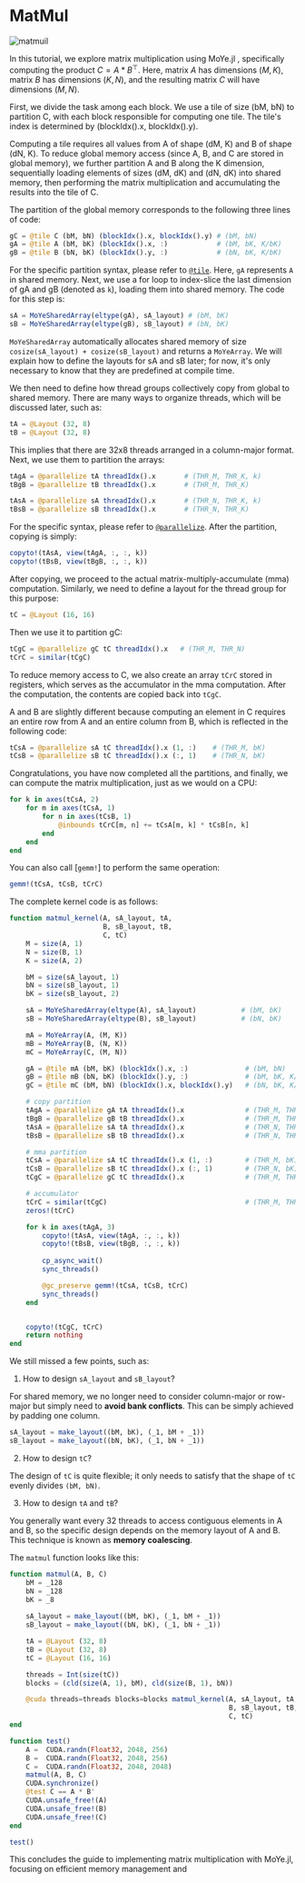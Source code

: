 # MatMul
![matmuil](../assets/matmul.png)

In this tutorial, we explore matrix multiplication using MoYe.jl , specifically computing the product $C = A * B^\top$. Here, matrix $A$ has dimensions $(M, K)$, matrix $B$ has dimensions $(K, N)$, and the resulting matrix $C$ will have dimensions $(M, N)$.

First, we divide the task among each block. We use a tile of size (bM, bN) to partition C, with each block responsible for computing one tile. The tile's index is determined by (blockIdx().x, blockIdx().y).

Computing a tile requires all values from A of shape (dM, K) and B of shape (dN, K). To reduce global memory access (since A, B, and C are stored in global memory), we further partition A and B along the K dimension, sequentially loading elements of sizes (dM, dK) and (dN, dK) into shared memory, then performing the matrix multiplication and accumulating the results into the tile of C.

The partition of the global memory corresponds to the following three lines of code:
```julia
gC = @tile C (bM, bN) (blockIdx().x, blockIdx().y) # (bM, bN)
gA = @tile A (bM, bK) (blockIdx().x, :)            # (bM, bK, K/bK)
gB = @tile B (bN, bK) (blockIdx().y, :)            # (bN, bK, K/bK)
```
For the specific partition syntax, please refer to [`@tile`](@ref). Here, `gA` represents `A` in shared memory. Next, we use a for loop to index-slice the last dimension of gA and gB (denoted as `k`), loading them into shared memory. The code for this step is:

```julia
sA = MoYeSharedArray(eltype(gA), sA_layout) # (bM, bK)
sB = MoYeSharedArray(eltype(gB), sB_layout) # (bN, bK)
```

`MoYeSharedArray` automatically allocates shared memory of size `cosize(sA_layout) + cosize(sB_layout)` and returns a `MoYeArray`. We will explain how to define the layouts for sA and sB later; for now, it's only necessary to know that they are predefined at compile time.

We then need to define how thread groups collectively copy from global to shared memory. There are many ways to organize threads, which will be discussed later, such as:
```julia
tA = @Layout (32, 8)
tB = @Layout (32, 8)
```

This implies that there are 32x8 threads arranged in a column-major format. Next, we use them to partition the arrays:
```julia
tAgA = @parallelize tA threadIdx().x       # (THR_M, THR_K, k)
tBgB = @parallelize tB threadIdx().x       # (THR_M, THR_K)

tAsA = @parallelize sA threadIdx().x       # (THR_N, THR_K, k)
tBsB = @parallelize sB threadIdx().x       # (THR_N, THR_K)
```

For the specific syntax, please refer to [`@parallelize`](@ref). After the partition, copying is simply:
```julia
copyto!(tAsA, view(tAgA, :, :, k))
copyto!(tBsB, view(tBgB, :, :, k))
```

After copying, we proceed to the actual matrix-multiply-accumulate (mma) computation. Similarly, we need to define a layout for the thread group for this purpose:
```julia
tC = @Layout (16, 16)
```

Then we use it to partition gC:
```julia
tCgC = @parallelize gC tC threadIdx().x   # (THR_M, THR_N)
tCrC = similar(tCgC)
```

To reduce memory access to C, we also create an array `tCrC` stored in registers, which serves as the accumulator in the mma computation. After the computation, the contents are copied back into `tCgC`.

A and B are slightly different because computing an element in C requires an entire row from A and an entire column from B, which is reflected in the following code:

```julia
tCsA = @parallelize sA tC threadIdx().x (1, :)    # (THR_M, bK)
tCsB = @parallelize sB tC threadIdx().x (:, 1)    # (THR_N, bK)
```

Congratulations, you have now completed all the partitions, and finally, we can compute the matrix multiplication, just as we would on a CPU:

```julia
for k in axes(tCsA, 2)
    for m in axes(tCsA, 1)
        for n in axes(tCsB, 1)
            @inbounds tCrC[m, n] += tCsA[m, k] * tCsB[n, k]
        end
    end
end
```
You can also call [`gemm!`] to perform the same operation:
```julia
gemm!(tCsA, tCsB, tCrC)
```

The complete kernel code is as follows:
```julia
function matmul_kernel(A, sA_layout, tA,
                       B, sB_layout, tB,
                       C, tC)
    M = size(A, 1)
    N = size(B, 1)
    K = size(A, 2)

    bM = size(sA_layout, 1)
    bN = size(sB_layout, 1)
    bK = size(sB_layout, 2)

    sA = MoYeSharedArray(eltype(A), sA_layout)           # (bM, bK)
    sB = MoYeSharedArray(eltype(B), sB_layout)           # (bN, bK)

    mA = MoYeArray(A, (M, K))
    mB = MoYeArray(B, (N, K))
    mC = MoYeArray(C, (M, N))

    gA = @tile mA (bM, bK) (blockIdx().x, :)              # (bM, bN)
    gB = @tile mB (bN, bK) (blockIdx().y, :)              # (bM, bK, K/bK)
    gC = @tile mC (bM, bN) (blockIdx().x, blockIdx().y)   # (bN, bK, K/bK)

    # copy partition
    tAgA = @parallelize gA tA threadIdx().x               # (THR_M, THR_K, k)
    tBgB = @parallelize gB tB threadIdx().x               # (THR_M, THR_K)
    tAsA = @parallelize sA tA threadIdx().x               # (THR_N, THR_K, k)
    tBsB = @parallelize sB tB threadIdx().x               # (THR_N, THR_K)

    # mma partition
    tCsA = @parallelize sA tC threadIdx().x (1, :)        # (THR_M, bK)
    tCsB = @parallelize sB tC threadIdx().x (:, 1)        # (THR_N, bK)
    tCgC = @parallelize gC tC threadIdx().x               # (THR_M, THR_N)

    # accumulator
    tCrC = similar(tCgC)                                  # (THR_M, THR_N)
    zeros!(tCrC)

    for k in axes(tAgA, 3)
        copyto!(tAsA, view(tAgA, :, :, k))
        copyto!(tBsB, view(tBgB, :, :, k))
        
        cp_async_wait()
        sync_threads()

        @gc_preserve gemm!(tCsA, tCsB, tCrC)
        sync_threads()
    end


    copyto!(tCgC, tCrC)
    return nothing
end

```

We still missed a few points, such as:

1. How to design `sA_layout` and `sB_layout`?

For shared memory, we no longer need to consider column-major or row-major but simply need to **avoid bank conflicts**. This can be simply achieved by padding one column.

```julia
sA_layout = make_layout((bM, bK), (_1, bM + _1))
sB_layout = make_layout((bN, bK), (_1, bN + _1))
```

2. How to design `tC`?

The design of `tC` is quite flexible; it only needs to satisfy that the shape of `tC` evenly divides `(bM, bN)`.

3. How to design `tA` and `tB`?

You generally want every 32 threads to access contiguous elements in A and B, so the specific design depends on the memory layout of A and B. This technique is known as **memory coalescing**.

The `matmul` function looks like this:

```julia
function matmul(A, B, C)
    bM = _128
    bN = _128
    bK = _8
    
    sA_layout = make_layout((bM, bK), (_1, bM + _1))
    sB_layout = make_layout((bN, bK), (_1, bN + _1))

    tA = @Layout (32, 8)
    tB = @Layout (32, 8)
    tC = @Layout (16, 16)

    threads = Int(size(tC))
    blocks = (cld(size(A, 1), bM), cld(size(B, 1), bN))

    @cuda threads=threads blocks=blocks matmul_kernel(A, sA_layout, tA,
                                                      B, sB_layout, tB,
                                                      C, tC)
end

function test()
    A =  CUDA.randn(Float32, 2048, 256)
    B =  CUDA.randn(Float32, 2048, 256)
    C =  CUDA.randn(Float32, 2048, 2048)
    matmul(A, B, C)
    CUDA.synchronize()
    @test C == A * B'
    CUDA.unsafe_free!(A)
    CUDA.unsafe_free!(B)
    CUDA.unsafe_free!(C)
end

test()
```

This concludes the guide to implementing matrix multiplication with MoYe.jl, focusing on efficient memory management and
